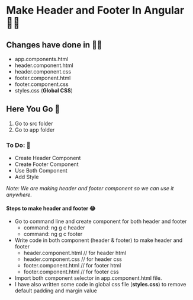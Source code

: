#  Make Header and Footer In Angular 👋🏻 

## Changes have done  in ✍🏿
* app.components.html
* header.component.html
* header.component.css
* footer.component.html
* footer.component.css
* styles.css (**Global CSS**)
## Here You Go 🏃
  1. Go to src folder 
  2. Go to app folder
  
 ### To Do: 📝
* Create Header Component
* Create Footer Component
* Use Both Component
* Add Style

_Note:  We are making header and footer component so we can use it anywhere._

#### Steps to make header and footer 😂
* Go to command line and create component for both header and footer 
   * command: ng g c header   
   * command: ng g c footer 
* Write code in both component (header & footer) to make header and footer
   * header.component.html  // for header html
   * header.component.css   // for header css
   * footer.component.html  // for footer html
   * footer.component.html  // for footer css
* Import both component selector in app.component.html file.   
* I have also written some code in global css file (**styles.css**) to remove default padding and margin value 

